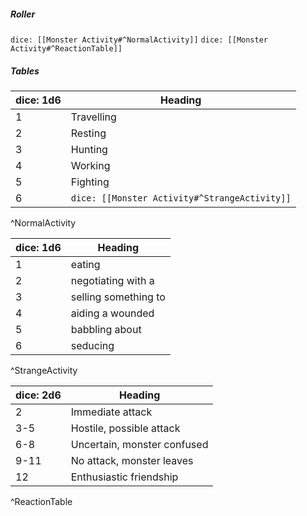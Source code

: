 ##### Roller
`dice: [[Monster Activity#^NormalActivity]]`
`dice: [[Monster Activity#^ReactionTable]]` 
##### Tables
| dice: 1d6 | Heading                                       |
| --------- | --------------------------------------------- |
| 1         | Travelling                                    |
| 2         | Resting                                       |
| 3         | Hunting                                       |
| 4         | Working                                       |
| 5         | Fighting                                      |
| 6         | `dice: [[Monster Activity#^StrangeActivity]]` |

^NormalActivity

| dice: 1d6 | Heading              |
| --------- | -------------------- |
| 1         | eating               |
| 2         | negotiating with a   |
| 3         | selling something to |
| 4         | aiding a wounded     |
| 5         | babbling about       |
| 6         | seducing             |

^StrangeActivity


| dice: 2d6 | Heading                     |
| --------- | --------------------------- |
| 2         | Immediate attack            |
| 3-5       | Hostile, possible attack    |
| 6-8       | Uncertain, monster confused |
| 9-11      | No attack, monster leaves   |
| 12        | Enthusiastic friendship     |

^ReactionTable



